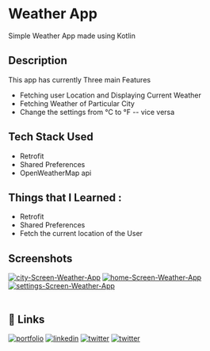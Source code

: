 # Weather App

Simple Weather App made using Kotlin

## Description

This app has currently Three main Features

* Fetching user Location and Displaying Current Weather
* Fetching Weather of Particular City
* Change the settings from °C to °F -- vice versa

## Tech Stack Used

* Retrofit
* Shared Preferences
* OpenWeatherMap api
## Things that I Learned :


* Retrofit
* Shared Preferences
* Fetch the  current location of the  User
## Screenshots


<a href="https://postimg.cc/bsrKj6vt" target="_blank"><img src="https://i.postimg.cc/7YnD0d8m/city-Screen-Weather-App.png" alt="city-Screen-Weather-App"/></a> <a href="https://postimg.cc/2qRJhr7Q" target="_blank"><img src="https://i.postimg.cc/BvX0Wv8V/home-Screen-Weather-App.png" alt="home-Screen-Weather-App"/></a> <a href="https://postimg.cc/PP70fmLF" target="_blank"><img src="https://i.postimg.cc/FHFvZphm/settings-Screen-Weather-App.png" alt="settings-Screen-Weather-App"/></a><br/><br/>

## 🔗 Links
[![portfolio](https://img.shields.io/badge/my_GitHUb-000?style=for-the-badge&logo=ko-fi&logoColor=white)](https://github.com/dszvivian/)
[![linkedin](https://img.shields.io/badge/linkedin-0A66C2?style=for-the-badge&logo=linkedin&logoColor=white)](https://www.linkedin.com/in/dszvivian/)
[![twitter](https://img.shields.io/badge/twitter-1DA1F2?style=for-the-badge&logo=twitter&logoColor=white)](https://twitter.com/dszvivian)
[![twitter](https://img.shields.io/badge/instagram-C13584?style=for-the-badge&logo=instagram&logoColor=white)](https://www.instagram.com/dszvivian/)

